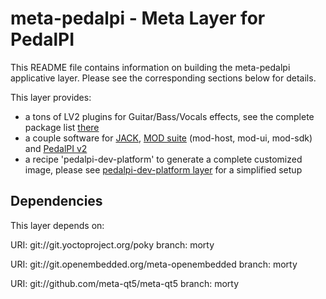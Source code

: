 # meta-pedalpi - Meta Layer for PedalPI

This README file contains information on building the meta-pedalpi applicative layer.
Please see the corresponding sections below for details.

This layer provides:
- a tons of LV2 plugins for Guitar/Bass/Vocals effects, see the complete package list [there](https://github.com/auto3000/meta-pedalpi/tree/master/recipes-lv2)
- a couple software for [JACK](http://jackaudio.org/), [MOD suite](http://moddevices.com/mod-duo) (mod-host, mod-ui, mod-sdk) and [PedalPI v2](https://github.com/auto3000/pedalpii)
- a recipe 'pedalpi-dev-platform' to generate a complete customized image, please see [pedalpi-dev-platform layer](https://github.com/auto3000/pedalpi-dev-platform) for a simplified setup

## Dependencies

This layer depends on:

  URI: git://git.yoctoproject.org/poky
  branch: morty
 
  URI: git://git.openembedded.org/meta-openembedded
  branch: morty

  URI: git://github.com/meta-qt5/meta-qt5
  branch: morty

